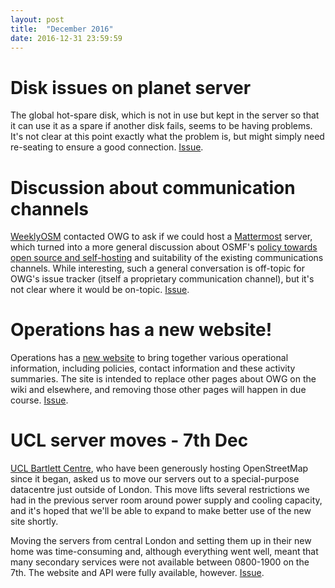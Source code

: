 ```yaml
---
layout: post
title:  "December 2016"
date: 2016-12-31 23:59:59
---
```


# Disk issues on planet server

The global hot-spare disk, which is not in use but kept in the server so that it can use it as a spare if another disk fails, seems to be having problems. It's not clear at this point exactly what the problem is, but might simply need re-seating to ensure a good connection. [Issue](https://github.com/openstreetmap/operations/issues/130).

# Discussion about communication channels

[WeeklyOSM](http://www.weeklyosm.eu/) contacted OWG to ask if we could host a [Mattermost](https://about.mattermost.com/) server, which turned into a more general discussion about OSMF's [policy towards open source and self-hosting](https://wiki.osmfoundation.org/wiki/FOSS_Policy) and suitability of the existing communications channels. While interesting, such a general conversation is off-topic for OWG's issue tracker (itself a proprietary communication channel), but it's not clear where it would be on-topic. [Issue](https://github.com/openstreetmap/operations/issues/128).

# Operations has a new website!

Operations has a [new website](https://operations.osmfoundation.org/) to bring together various operational information, including policies, contact information and these activity summaries. The site is intended to replace other pages about OWG on the wiki and elsewhere, and removing those other pages will happen in due course. [Issue](https://github.com/openstreetmap/operations/issues/138).

# UCL server moves - 7th Dec

[UCL Bartlett Centre](https://www.bartlett.ucl.ac.uk/), who have been generously hosting OpenStreetMap since it began, asked us to move our servers out to a special-purpose datacentre just outside of London. This move lifts several restrictions we had in the previous server room around power supply and cooling capacity, and it's hoped that we'll be able to expand to make better use of the new site shortly.

Moving the servers from central London and setting them up in their new home was time-consuming and, although everything went well, meant that many secondary services were not available between 0800-1900 on the 7th. The website and API were fully available, however. [Issue](https://github.com/openstreetmap/operations/issues/129).
